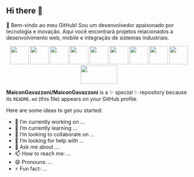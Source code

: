 ## Hi there 👋

🚀 Bem-vindo ao meu GitHub!
Sou um desenvolvedor apaixonado por tecnologia e inovação. Aqui você encontrará projetos relacionados a desenvolvimento web, mobile e integração de sistemas industriais.

<p align="center"> 
   <!-- React Native -->
  <img src="https://cdn.jsdelivr.net/gh/devicons/devicon/icons/react/react-original.svg" width="50" height="50"/>
  
  <!-- Next.js -->
  <img src="https://cdn.jsdelivr.net/gh/devicons/devicon/icons/nextjs/nextjs-original.svg" width="50" height="50"/>
  
  <!-- Firebase Cloud Messaging -->
  <img src="https://www.vectorlogo.zone/logos/firebase/firebase-icon.svg" width="50" height="50"/>
  
  <!-- Pusher -->
  <img src="https://avatars.githubusercontent.com/u/739550?s=200&v=4" width="50" height="50"/>
  <img src="https://cdn.jsdelivr.net/gh/devicons/devicon/icons/react/react-original.svg" width="50" height="50"/> 
  <img src="https://cdn.jsdelivr.net/gh/devicons/devicon/icons/nodejs/nodejs-original.svg" width="50" height="50"/> 
  <img src="https://cdn.jsdelivr.net/gh/devicons/devicon/icons/typescript/typescript-original.svg" width="50" height="50"/> 
  <img src="https://cdn.jsdelivr.net/gh/devicons/devicon/icons/fastify/fastify-original.svg" width="50" height="50"/> 
  <img src="https://cdn.jsdelivr.net/gh/devicons/devicon/icons/prisma/prisma-original.svg" width="50" height="50"/> 
  <img src="https://img.shields.io/badge/-MQTT-660066?style=for-the-badge&logo=mqtt&logoColor=white" width="100" height="50"/>
</p>


**MaiconGavazzoni/MaiconGavazzoni** is a ✨ _special_ ✨ repository because its `README.md` (this file) appears on your GitHub profile.

Here are some ideas to get you started:

- 🔭 I’m currently working on ...
- 🌱 I’m currently learning ...
- 👯 I’m looking to collaborate on ...
- 🤔 I’m looking for help with ...
- 💬 Ask me about ...
- 📫 How to reach me: ...
- 😄 Pronouns: ...
- ⚡ Fun fact: ...

